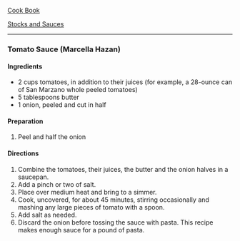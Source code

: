 [Cook Book](https://github.com/vmsmith/CookBook/blob/master/README.md)  

[Stocks and Sauces](https://github.com/vmsmith/CookBook/blob/master/sauces.md)  

-----  

### Tomato Sauce (Marcella Hazan)  

#### Ingredients  

* 2  cups tomatoes, in addition to their juices (for example, a 28-ounce can of San Marzano whole peeled tomatoes)  
* 5  tablespoons butter  
* 1  onion, peeled and cut in half  

#### Preparation  

1. Peel and half the onion  

#### Directions  

1. Combine the tomatoes, their juices, the butter and the onion halves in a saucepan.   
2. Add a pinch or two of salt.  
3. Place over medium heat and bring to a simmer.   
4. Cook, uncovered, for about 45 minutes, stirring occasionally and mashing any large pieces of tomato with a spoon.   
5. Add salt as needed.  
6. Discard the onion before tossing the sauce with pasta. This recipe makes enough sauce for a pound of pasta.  
